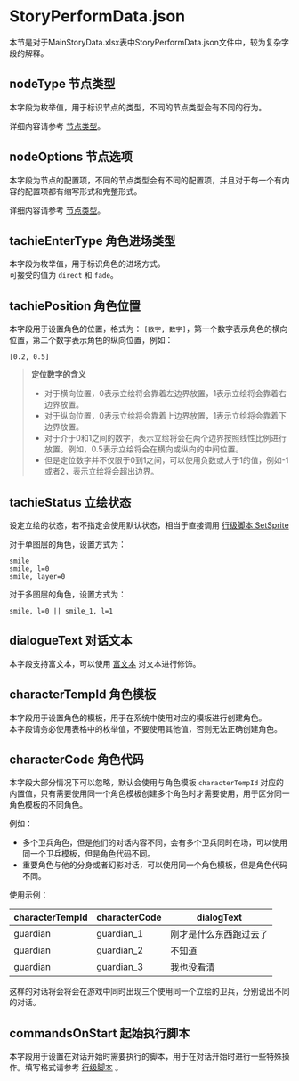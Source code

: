 # StoryPerformData.json

本节是对于MainStoryData.xlsx表中StoryPerformData.json文件中，较为复杂字段的解释。

## nodeType 节点类型

本字段为枚举值，用于标识节点的类型，不同的节点类型会有不同的行为。

详细内容请参考 [节点类型](../system/types-of-dialogue-node)。

## nodeOptions 节点选项

本字段为节点的配置项，不同的节点类型会有不同的配置项，并且对于每一个有内容的配置项都有缩写形式和完整形式。

详细内容请参考 [节点类型](../system/types-of-dialogue-node)。

## tachieEnterType 角色进场类型

本字段为枚举值，用于标识角色的进场方式。\
可接受的值为 `direct` 和 `fade`。

## tachiePosition 角色位置

本字段用于设置角色的位置，格式为： `[数字, 数字]`，第一个数字表示角色的横向位置，第二个数字表示角色的纵向位置，例如：
```text
[0.2, 0.5]
```

> **定位数字的含义**
> - 对于横向位置，0表示立绘将会靠着左边界放置，1表示立绘将会靠着右边界放置。
> - 对于纵向位置，0表示立绘将会靠着上边界放置，1表示立绘将会靠着下边界放置。
> - 对于介于0和1之间的数字，表示立绘将会在两个边界按照线性比例进行放置。例如，0.5表示立绘将会在横向或纵向的中间位置。
> - 但是定位数字并不仅限于0到1之间，可以使用负数或大于1的值，例如-1或者2，表示立绘将会超出边界。
 
## tachieStatus 立绘状态

设定立绘的状态，若不指定会使用默认状态，相当于直接调用 [行级脚本 SetSprite](../scripts/line-scripts-character#setsprite-设置立绘)

对于单图层的角色，设置方式为：
```text
smile
smile, l=0
smile, layer=0
```

对于多图层的角色，设置方式为：
```text
smile, l=0 || smile_1, l=1
```

## dialogueText 对话文本

本字段支持富文本，可以使用 [富文本](../commonly-used/rich-text) 对文本进行修饰。

## characterTempId 角色模板

本字段用于设置角色的模板，用于在系统中使用对应的模板进行创建角色。\
本字段请务必使用表格中的枚举值，不要使用其他值，否则无法正确创建角色。

## characterCode 角色代码
本字段大部分情况下可以忽略，默认会使用与角色模板 `characterTempId` 对应的内置值，只有需要使用同一个角色模板创建多个角色时才需要使用，用于区分同一角色模板的不同角色。

例如：
- 多个卫兵角色，但是他们的对话内容不同，会有多个卫兵同时在场，可以使用同一个卫兵模板，但是角色代码不同。
- 重要角色与他的分身或者幻影对话，可以使用同一个角色模板，但是角色代码不同。

使用示例：

| characterTempId | characterCode | dialogText  |
|-----------------|---------------|-------------|
| guardian        | guardian_1    | 刚才是什么东西跑过去了 |
| guardian        | guardian_2    | 不知道         |
| guardian        | guardian_3    | 我也没看清       |

这样的对话将会将会在游戏中同时出现三个使用同一个立绘的卫兵，分别说出不同的对话。

## commandsOnStart 起始执行脚本

本字段用于设置在对话开始时需要执行的脚本，用于在对话开始时进行一些特殊操作。填写格式请参考 [行级脚本](../scripts/line-scripts) 。

